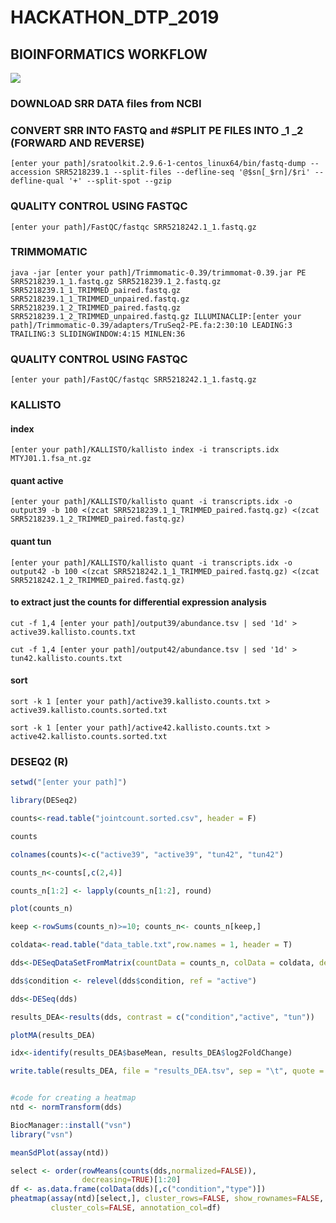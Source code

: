 # HACKATHON_DTP_2019
## BIOINFORMATICS WORKFLOW
![](https://media.giphy.com/media/OkaMjJ7r7cMhO/giphy.gif)

### DOWNLOAD SRR DATA files from NCBI
 

### CONVERT SRR INTO FASTQ and #SPLIT PE FILES INTO _1 _2 (FORWARD AND REVERSE)


`[enter your path]/sratoolkit.2.9.6-1-centos_linux64/bin/fastq-dump --accession SRR5218239.1 --split-files --defline-seq '@$sn[_$rn]/$ri' --defline-qual '+' --split-spot --gzip`


### QUALITY CONTROL USING FASTQC

`[enter your path]/FastQC/fastqc SRR5218242.1_1.fastq.gz` 

### TRIMMOMATIC

`java -jar [enter your path]/Trimmomatic-0.39/trimmomat-0.39.jar PE SRR5218239.1_1.fastq.gz SRR5218239.1_2.fastq.gz SRR5218239.1_1_TRIMMED_paired.fastq.gz SRR5218239.1_1_TRIMMED_unpaired.fastq.gz SRR5218239.1_2_TRIMMED_paired.fastq.gz SRR5218239.1_2_TRIMMED_unpaired.fastq.gz ILLUMINACLIP:[enter your path]/Trimmomatic-0.39/adapters/TruSeq2-PE.fa:2:30:10 LEADING:3 TRAILING:3 SLIDINGWINDOW:4:15 MINLEN:36`

### QUALITY CONTROL USING FASTQC

`[enter your path]/FastQC/fastqc SRR5218242.1_1.fastq.gz` 

### KALLISTO
#### index
`[enter your path]/KALLISTO/kallisto index -i transcripts.idx MTYJ01.1.fsa_nt.gz`
#### quant active
`[enter your path]/KALLISTO/kallisto quant -i transcripts.idx -o output39 -b 100 <(zcat SRR5218239.1_1_TRIMMED_paired.fastq.gz) <(zcat SRR5218239.1_2_TRIMMED_paired.fastq.gz)`
#### quant tun
`[enter your path]/KALLISTO/kallisto quant -i transcripts.idx -o output42 -b 100 <(zcat SRR5218242.1_1_TRIMMED_paired.fastq.gz) <(zcat SRR5218242.1_2_TRIMMED_paired.fastq.gz)`

#### to extract just the counts for differential expression analysis
`cut -f 1,4 [enter your path]/output39/abundance.tsv | sed '1d' > active39.kallisto.counts.txt`

`cut -f 1,4 [enter your path]/output42/abundance.tsv | sed '1d' > tun42.kallisto.counts.txt`

#### sort
`sort -k 1 [enter your path]/active39.kallisto.counts.txt > active39.kallisto.counts.sorted.txt` 

`sort -k 1 [enter your path]/active42.kallisto.counts.txt > active42.kallisto.counts.sorted.txt` 

### DESEQ2 (R)

```R
setwd("[enter your path]")

library(DESeq2)

counts<-read.table("jointcount.sorted.csv", header = F)

counts

colnames(counts)<-c("active39", "active39", "tun42", "tun42")

counts_n<-counts[,c(2,4)]

counts_n[1:2] <- lapply(counts_n[1:2], round)

plot(counts_n)

keep <-rowSums(counts_n)>=10; counts_n<- counts_n[keep,]

coldata<-read.table("data_table.txt",row.names = 1, header = T)

dds<-DESeqDataSetFromMatrix(countData = counts_n, colData = coldata, design = ~condition)

dds$condition <- relevel(dds$condition, ref = "active")

dds<-DESeq(dds)

results_DEA<-results(dds, contrast = c("condition","active", "tun"))

plotMA(results_DEA)

idx<-identify(results_DEA$baseMean, results_DEA$log2FoldChange)

write.table(results_DEA, file = "results_DEA.tsv", sep = "\t", quote = F)


#code for creating a heatmap 
ntd <- normTransform(dds)

BiocManager::install("vsn")
library("vsn")

meanSdPlot(assay(ntd))

select <- order(rowMeans(counts(dds,normalized=FALSE)),
                decreasing=TRUE)[1:20]
df <- as.data.frame(colData(dds)[,c("condition","type")])
pheatmap(assay(ntd)[select,], cluster_rows=FALSE, show_rownames=FALSE,
         cluster_cols=FALSE, annotation_col=df)
```
